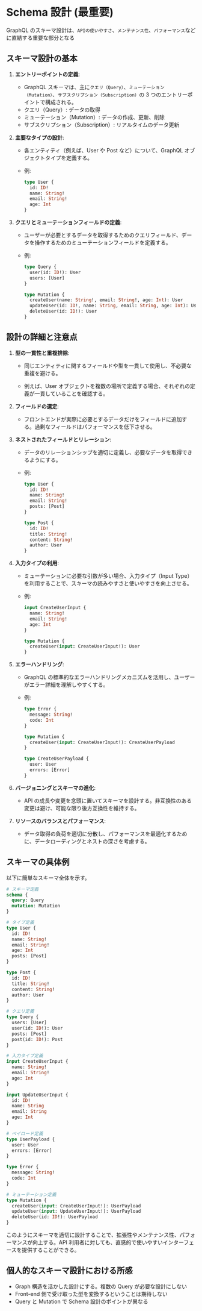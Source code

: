 # Schema 設計 (最重要)

GraphQL のスキーマ設計は、`APIの使いやすさ`、`メンテナンス性`、`パフォーマンス`などに直結する重要な部分となる

## スキーマ設計の基本

1. **エントリーポイントの定義**:

   - GraphQL スキーマは、主に`クエリ（Query）`、`ミューテーション（Mutation）`、`サブスクリプション（Subscription）`の 3 つのエントリーポイントで構成される。
   - クエリ（Query）: データの取得
   - ミューテーション（Mutation）: データの作成、更新、削除
   - サブスクリプション（Subscription）: リアルタイムのデータ更新

2. **主要なタイプの設計**:

   - 各エンティティ（例えば、User や Post など）について、GraphQL オブジェクトタイプを定義する。
   - 例:

     ```graphql
     type User {
       id: ID!
       name: String!
       email: String!
       age: Int
     }
     ```

3. **クエリとミューテーションフィールドの定義**:

   - ユーザーが必要とするデータを取得するためのクエリフィールド、データを操作するためのミューテーションフィールドを定義する。
   - 例:

     ```graphql
     type Query {
       user(id: ID!): User
       users: [User]
     }

     type Mutation {
       createUser(name: String!, email: String!, age: Int): User
       updateUser(id: ID!, name: String, email: String, age: Int): User
       deleteUser(id: ID!): User
     }
     ```

## 設計の詳細と注意点

1. **型の一貫性と重複排除**:

   - 同じエンティティに関するフィールドや型を一貫して使用し、不必要な重複を避ける。

   - 例えば、User オブジェクトを複数の場所で定義する場合、それぞれの定義が一貫していることを確認する。

2. **フィールドの選定**:

   - フロントエンドが実際に必要とするデータだけをフィールドに追加する。過剰なフィールドはパフォーマンスを低下させる。

3. **ネストされたフィールドとリレーション**:

   - データのリレーションシップを適切に定義し、必要なデータを取得できるようにする。

   - 例:

     ```graphql
     type User {
       id: ID!
       name: String!
       email: String!
       posts: [Post]
     }

     type Post {
       id: ID!
       title: String!
       content: String!
       author: User
     }
     ```

4. **入力タイプの利用**:

   - ミューテーションに必要な引数が多い場合、入力タイプ（Input Type）を利用することで、スキーマの読みやすさと使いやすさを向上させる。

   - 例:

     ```graphql
     input CreateUserInput {
       name: String!
       email: String!
       age: Int
     }

     type Mutation {
       createUser(input: CreateUserInput!): User
     }
     ```

5. **エラーハンドリング**:

   - GraphQL の標準的なエラーハンドリングメカニズムを活用し、ユーザーがエラー詳細を理解しやすくする。

   - 例:

     ```graphql
     type Error {
       message: String!
       code: Int
     }

     type Mutation {
       createUser(input: CreateUserInput!): CreateUserPayload
     }

     type CreateUserPayload {
       user: User
       errors: [Error]
     }
     ```

6. **バージョニングとスキーマの進化**:

   - API の成長や変更を念頭に置いてスキーマを設計する。非互換性のある変更は避け、可能な限り後方互換性を維持する。

7. **リソースのバランスとパフォーマンス**:
   - データ取得の負荷を適切に分散し、パフォーマンスを最適化するために、データローディングとネストの深さを考慮する。

## スキーマの具体例

以下に簡単なスキーマ全体を示す。

```graphql
# スキーマ定義
schema {
  query: Query
  mutation: Mutation
}

# タイプ定義
type User {
  id: ID!
  name: String!
  email: String!
  age: Int
  posts: [Post]
}

type Post {
  id: ID!
  title: String!
  content: String!
  author: User
}

# クエリ定義
type Query {
  users: [User]
  user(id: ID!): User
  posts: [Post]
  post(id: ID!): Post
}

# 入力タイプ定義
input CreateUserInput {
  name: String!
  email: String!
  age: Int
}

input UpdateUserInput {
  id: ID!
  name: String
  email: String
  age: Int
}

# ペイロード定義
type UserPayload {
  user: User
  errors: [Error]
}

type Error {
  message: String!
  code: Int
}

# ミューテーション定義
type Mutation {
  createUser(input: CreateUserInput!): UserPayload
  updateUser(input: UpdateUserInput!): UserPayload
  deleteUser(id: ID!): UserPayload
}
```

このようにスキーマを適切に設計することで、拡張性やメンテナンス性、パフォーマンスが向上する。API 利用者に対しても、直感的で使いやすいインターフェースを提供することができる。

## 個人的なスキーマ設計における所感

- Graph 構造を活かした設計にする。複数の Query が必要な設計にしない
- Front-end 側で受け取った型を変換するということは期待しない
- Query と Mutation で Schema 設計のポイントが異なる
